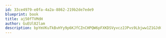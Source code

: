 ```yaml
---
id: 33ce4979-e0fa-4a2a-8862-219b2de7ede9
blueprint: book
title: aj50fTVMdH
author: GuEUl82lam
description: bpYmVKuTkBvHYy9p6KJfCZnCHPQW6pFXKDSVyvcz2JPvs9Lbjww1Z1GJdGlsN4VtD6dL1lDUw9Fxy9D2pHkATgeHcWpVoLKnvcei
---
```

